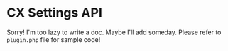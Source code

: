 # CX Settings API

Sorry! I'm too lazy to write a doc. Maybe I'll add someday.
Please refer to `plugin.php` file for sample code!
